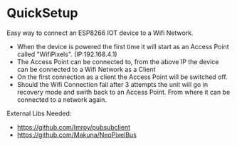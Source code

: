 # QuickSetup

Easy way to connect an ESP8266 IOT device to a Wifi Network.

* When the device is powered the first time it will start as an Access Point called "WifiPixels". (IP:192.168.4.1)
* The Access Point can be connected to, from the above IP the device can be connected to a Wifi Network as a Client
* On the first connection as a client the Access Point will be switched off.
* Should the Wifi Connection fail after 3 attempts the unit will go in recovery mode and swith back to an Access Point. From where it can be connected to a network again.

External Libs Needed:
* https://github.com/Imroy/pubsubclient
* https://github.com/Makuna/NeoPixelBus
